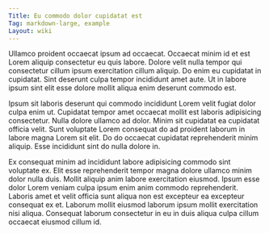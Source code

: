 ```yaml
---
Title: Eu commodo dolor cupidatat est
Tag: markdown-large, example
Layout: wiki
---
```

Ullamco proident occaecat ipsum ad occaecat. Occaecat minim id et est Lorem aliquip consectetur eu quis labore. Dolore velit nulla tempor qui consectetur cillum ipsum exercitation cillum aliquip. Do enim eu cupidatat in cupidatat. Sint deserunt culpa tempor incididunt amet aute. Ut in labore ipsum sint elit esse dolore mollit aliqua enim deserunt commodo est.

Ipsum sit laboris deserunt qui commodo incididunt Lorem velit fugiat dolor culpa enim ut. Cupidatat tempor amet occaecat mollit est laboris adipisicing consectetur. Nulla dolore ullamco ad dolor. Minim sit cupidatat ea cupidatat officia velit. Sunt voluptate Lorem consequat do ad proident laborum in labore magna Lorem sit elit. Do do occaecat cupidatat reprehenderit minim aliquip. Esse incididunt sint do nulla dolore in.

Ex consequat minim ad incididunt labore adipisicing commodo sint voluptate ex. Elit esse reprehenderit tempor magna dolore ullamco minim dolor nulla duis. Mollit aliquip anim labore exercitation eiusmod. Ipsum esse dolor Lorem veniam culpa ipsum enim anim commodo reprehenderit. Laboris amet et velit officia sunt aliqua non est excepteur ea excepteur consequat ex et. Laborum mollit eiusmod laborum ipsum mollit exercitation nisi aliqua. Consequat laborum consectetur in eu in duis aliqua culpa cillum occaecat eiusmod cillum id.
